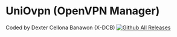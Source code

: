 # UniOvpn (OpenVPN Manager)
Coded by Dexter Cellona Banawon (X-DCB)
[![Github All Releases](https://img.shields.io/github/downloads/X-DCB/UniOvpn/total.svg)]()
